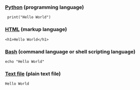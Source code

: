 <!-- <title>Hello World</title> -->

### [Python](https://en.wikipedia.org/wiki/Python_(programming_language)) (programming language)
```
 print("Hello World")
```
### [HTML](https://en.wikipedia.org/wiki/HTML) (markup language)
```
<h1>Hello World</h1>
```
### [Bash](https://en.wikipedia.org/wiki/Bash_(Unix_shell)) (command language or shell scripting language)
```
echo "Hello World"
```
### [Text file](https://en.wikipedia.org/wiki/Text_file) (plain text file)
```
Hello World
```
